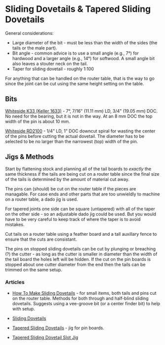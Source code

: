 # Sliding Dovetails & Tapered Sliding Dovetails

General considerations:

* Large diameter of the bit - must be less than the width of the sides (the tails or the male part).
* Bit angle - common advice is to use a small angle (e.g., 7°) for hardwood and a larger angle (e.g., 14°) for softwood. A small angle bit also leaves a stouter neck on the tail.
* Taper for sliding dovetail - roughly 1:100

For anything that can be handled on the router table, that is the way to go since the joint can be cut using the same height setting on the table.

## Bits

[Whiteside K33 (Keller 1633)](https://www.whitesiderouterbits.com/products/K33) - 7°, 7/16" (11.11 mm) LD, 3/4" (19.05 mm) DOC. No need for the bearing, but it is not in the way. At an 8 mm DOC the top width of the pin is about 10 mm.

[Whiteside RD2100](https://www.whitesiderouterbits.com/collections/down-cut-spirals/products/rd2100) - 1/4" LD, 1" DOC downcut spiral for wasting the center of the pins before cutting the actual dovetail. The diameter has to be selected to be no larger than the narrowest (top) width of the pin.

## Jigs & Methods

Start by flattening stock and planning all of the tail boards to *exactly* the same thickness if the tails are being cut on a router table since the final size of the tails is determined by the amount of material cut away.

The pins can (should) be cut on the router table if the pieces are managable. For case ends and other parts that are too unwieldly to machine on a router table, a dado jig is used.

For tapered joints one side can be square (untapered) with all of the taper on the other side - so an adjustable dado jig could be used. But you would have to be very careful to keep track of where the taper is to avoid mistakes.

Cut tails on a router table using a feather board and a tall auxillary fence to ensure that the cuts are consistant.

The pins on stopped sliding dovetails can be cut by plunging or breaching (?) the cutter - as long as the cutter is smaller in diameter than the width of the tail board the holes left will be hidden. If the cut on the pin boards is stopped about one cutter diameter from the end then the tails can be trimmed on the same setup.

### Articles

* [How To Make Sliding Dovetails](https://www.wwgoa.com/article/making-sliding-dovetails/) - for small items, both tails and pins cut on the router table. Methods for both through and half-blind sliding dovetails. Suggests using a vee-groove bit (or a center finder bit) to help with setup.

* [Sliding Dovetails](https://www.woodmagazine.com/woodworking-tips/techniques/routing/slidingdovetails)

* [Tapered Sliding Dovetails](https://www.popularwoodworking.com/techniques/aw-extra-41212-tapered-sliding-dovetails/) - jig for pin boards.

* [Tapered Sliding Dovetail Slot Jig](https://atelierdubricoleur.wordpress.com/2012/11/06/tapered-sliding-dovetail-slot-jig-gabarit-pour-rainures-a-queue-daronde-coulissante-fuselee/)
